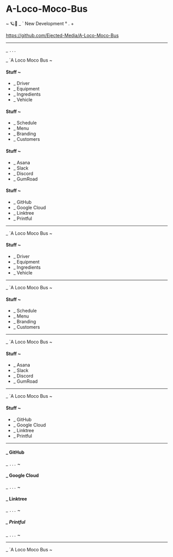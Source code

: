 # A-Loco-Moco-Bus
~ 🪐🦭 _ ` New Development ° . + 


https://github.com/Ejected-Media/A-Loco-Moco-Bus


--- 

_ `...`

 _ `A Loco Moco Bus ~
 
 
 #### Stuff ~
 + _ Driver
 + _ Equipment 
 + _ Ingredients 
 + _ Vehicle 
 
 
 #### Stuff ~
 + _ Schedule 
 + _ Menu
 + _ Branding 
 + _ Customers
 
 #### Stuff ~
 + _ Asana
 + _ Slack
 + _ Discord 
 + _ GumRoad
 
 
#### Stuff ~
+ _ GitHub
+ _ Google Cloud
+ _ Linktree
+ _ Printful


--- 

 _ `A Loco Moco Bus ~
 
 #### Stuff ~
 + _ Driver
 + _ Equipment 
 + _ Ingredients 
 + _ Vehicle 
 
 --- 

 _ `A Loco Moco Bus ~
 
 #### Stuff ~
 + _ Schedule 
 + _ Menu
 + _ Branding 
 + _ Customers
 
 --- 

 _ `A Loco Moco Bus ~
 
 #### Stuff ~
 + _ Asana
 + _ Slack
 + _ Discord 
 + _ GumRoad
 
 --- 

 _ `A Loco Moco Bus ~
 
#### Stuff ~
+ _ GitHub
+ _ Google Cloud
+ _ Linktree
+ _ Printful

--- 

#### _ GitHub
_ `...` ~

#### _ Google Cloud
_ `...` ~

#### _ Linktree
_ `...` ~

##### _ Printful
_ `...` ~
 
 
 --- 

 _ `A Loco Moco Bus ~
 
 